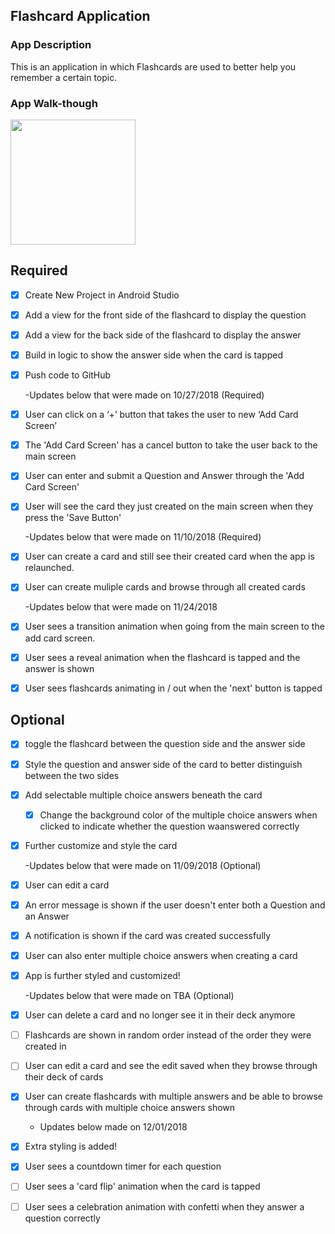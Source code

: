 ## Flashcard Application 

### App Description
This is an application in which Flashcards are used to better help you remember a certain topic.

### App Walk-though

<img src="http://g.recordit.co/GS93Ba4TAI.gif" width=200><br>

## Required
- [x] Create New Project in Android Studio
- [x] Add a view for the front side of the flashcard to display the question
- [x] Add a view for the back side of the flashcard to display the answer
- [x] Build in logic to show the answer side when the card is tapped
- [x] Push code to GitHub

   -Updates below that were made on 10/27/2018 (Required)
- [x] User can click on a ‘+’ button that takes the user to new ‘Add Card Screen’
- [x] The 'Add Card Screen' has a cancel button to take the user back to the main screen
- [x] User can enter and submit a Question and Answer through the 'Add Card Screen'
- [x] User will see the card they just created on the main screen when they press the 'Save Button'
   
   -Updates below that were made on 11/10/2018 (Required)
- [x] User can create a card and still see their created card when the app is relaunched.
- [x] User can create muliple cards and browse through all created cards

   -Updates below that were made on 11/24/2018
- [x] User sees a transition animation when going from the main screen to the add card screen.
- [x] User sees a reveal animation when the flashcard is tapped and the answer is shown
- [x] User sees flashcards animating in / out when the 'next' button is tapped
## Optional
- [x] toggle the flashcard between the question side and the answer side
- [x] Style the question and answer side of the card to better distinguish between the two sides
- [x] Add selectable multiple choice answers beneath the card
   - [x] Change the background color of the multiple choice answers when clicked to indicate whether the question waanswered correctly
- [x] Further customize and style the card

   -Updates below that were made on 11/09/2018 (Optional)
- [x] User can edit a card
- [x] An error message is shown if the user doesn't enter both a Question and an Answer
- [x] A notification is shown if the card was created successfully
- [x] User can also enter multiple choice answers when creating a card
- [x] App is further styled and customized!
   
     -Updates below that were made on TBA   (Optional)
- [x] User can delete a card and no longer see it in their deck anymore
- [ ] Flashcards are shown in random order instead of the order they were created in
- [ ] User can edit a card and see the edit saved when they browse through their deck of cards
- [x] User can create flashcards with multiple answers and be able to browse through cards with multiple choice answers shown

   - Updates below made on 12/01/2018 
- [x] Extra styling is added!
- [x] User sees a countdown timer for each question
- [ ] User sees a 'card flip' animation when the card is tapped
- [ ] User sees a celebration animation with confetti when they answer a question correctly
